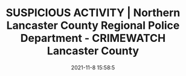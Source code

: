 ---
"title": "SUSPICIOUS ACTIVITY | Northern Lancaster County Regional Police Department - CRIMEWATCH Lancaster County"
"date": "2021-11-8 15:58:5"
"feed_name": "GOOGLENEWSCONSTRUCTION"
"feed_website": "https://news.google.com/search?q=construction%2Bincident&hl=en-US&gl=US&ceid=US:en"
"feed_rss": "https://news.google.com/rss/search?q=construction%2Bincident&hl=en-US&gl=US&ceid=US:en"
"link": "https://lancaster.crimewatchpa.com/nlcrpd/8795/post/suspicious-activity-0"
"source": "{'href': 'https://lancaster.crimewatchpa.com', 'title': 'CRIMEWATCH Lancaster County'}"
"file": "_posts/2021-1-1-3af0ea72fcc111bdbc87abb2ea0a8c135ae1c17d.md"
"accident": "0"
"drilling": "0"
"dead": "0"
"injured": "0"
"arrested": "0"
"place": "unknown place"
"where": "unknown site"
"causes": "unknown"
"place_uri": "unknown place"
---